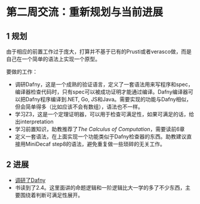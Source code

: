 # 第二周交流：重新规划与当前进展

## 1 规划

由于相应的前置工作过于庞大，打算并不基于已有的Prusti或者verasco做，而是自己在一个简单的语法上实现一个原型。

要做的工作：

+ 调研Dafny，这是一个成熟的验证语言，定义了一套语法用来写程序和spec，编译器检查代码时，只有spec可以被成功证明才能通过编译。Dafny编译器可以把Dafny程序编译到.NET, Go, JS和Java。需要实现的功能与Dafny相似，但会简单得多（比如应该不会有数组），语法也不一样。
+ 学习Z3，这是一个定理证明器，可以用于检查可满足性，如果可满足的话，给出interpretation
+ 学习前置知识，助教推荐了*The Calculus of Computation*，需要读前6章
+ 定义一套语法，在上面实现一个功能类似于Dafny检查器的东西。助教建议直接用MiniDecaf step8的语法，避免重复做一些琐碎的无关工作。

## 2 进展

+ [调研了Dafny](https://github.com/learncompiler/prj7_2020/blob/main/doc/dafny_intro.md)
+ 书读到了2.4。这里面讲的命题逻辑和一阶逻辑比大一学的多了不少东西，主要围绕着判断可满足性展开。